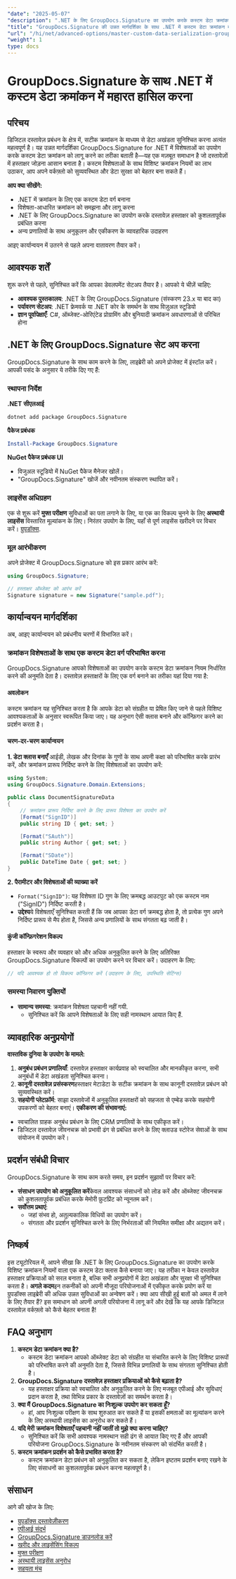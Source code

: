 ```yaml
---
"date": "2025-05-07"
"description": ".NET के लिए GroupDocs.Signature का उपयोग करके कस्टम डेटा क्रमांकन लागू करने का तरीका जानें। दस्तावेज़ हस्ताक्षर कार्यप्रवाह को सरल बनाएँ और डेटा सुरक्षा बढ़ाएँ।"
"title": "GroupDocs.Signature की उन्नत मार्गदर्शिका के साथ .NET में कस्टम डेटा क्रमांकन में महारत हासिल करें"
"url": "/hi/net/advanced-options/master-custom-data-serialization-groupdocs-signature-dotnet/"
"weight": 1
type: docs
---
```

# GroupDocs.Signature के साथ .NET में कस्टम डेटा क्रमांकन में महारत हासिल करना
## परिचय
डिजिटल दस्तावेज़ प्रबंधन के क्षेत्र में, सटीक क्रमांकन के माध्यम से डेटा अखंडता सुनिश्चित करना अत्यंत महत्वपूर्ण है। यह उन्नत मार्गदर्शिका GroupDocs.Signature for .NET में विशेषताओं का उपयोग करके कस्टम डेटा क्रमांकन को लागू करने का तरीका बताती है—यह एक मज़बूत समाधान है जो दस्तावेज़ों में हस्ताक्षर जोड़ना आसान बनाता है। कस्टम विशेषताओं के साथ विशिष्ट क्रमांकन नियमों का लाभ उठाकर, आप अपने वर्कफ़्लो को सुव्यवस्थित और डेटा सुरक्षा को बेहतर बना सकते हैं।

**आप क्या सीखेंगे:**
- .NET में क्रमांकन के लिए एक कस्टम डेटा वर्ग बनाना
- विशेषता-आधारित क्रमांकन को समझना और लागू करना
- .NET के लिए GroupDocs.Signature का उपयोग करके दस्तावेज़ हस्ताक्षर को कुशलतापूर्वक प्रबंधित करना
- अन्य प्रणालियों के साथ अनुकूलन और एकीकरण के व्यावहारिक उदाहरण

आइए कार्यान्वयन में उतरने से पहले अपना वातावरण तैयार करें।
## आवश्यक शर्तें
शुरू करने से पहले, सुनिश्चित करें कि आपका डेवलपमेंट सेटअप तैयार है। आपको ये चीज़ें चाहिए:

- **आवश्यक पुस्तकालय**: .NET के लिए GroupDocs.Signature (संस्करण 23.x या बाद का)
- **पर्यावरण सेटअप**: .NET फ्रेमवर्क या .NET कोर के समर्थन के साथ विज़ुअल स्टूडियो
- **ज्ञान पूर्वापेक्षाएँ**: C#, ऑब्जेक्ट-ओरिएंटेड प्रोग्रामिंग और बुनियादी क्रमांकन अवधारणाओं से परिचित होना
## .NET के लिए GroupDocs.Signature सेट अप करना
GroupDocs.Signature के साथ काम करने के लिए, लाइब्रेरी को अपने प्रोजेक्ट में इंस्टॉल करें। आपकी पसंद के अनुसार ये तरीके दिए गए हैं:
### स्थापना निर्देश
**.NET सीएलआई**
```bash
dotnet add package GroupDocs.Signature
```
**पैकेज प्रबंधक**
```powershell
Install-Package GroupDocs.Signature
```
**NuGet पैकेज प्रबंधक UI**
- विजुअल स्टूडियो में NuGet पैकेज मैनेजर खोलें।
- "GroupDocs.Signature" खोजें और नवीनतम संस्करण स्थापित करें।
### लाइसेंस अधिग्रहण
एक से शुरू करें **मुफ्त परीक्षण** सुविधाओं का पता लगाने के लिए, या एक का विकल्प चुनने के लिए **अस्थायी लाइसेंस** विस्तारित मूल्यांकन के लिए। निरंतर उपयोग के लिए, यहाँ से पूर्ण लाइसेंस खरीदने पर विचार करें। [ग्रुपडॉक्स](https://purchase.groupdocs.com/buy).
### मूल आरंभीकरण
अपने प्रोजेक्ट में GroupDocs.Signature को इस प्रकार आरंभ करें:
```csharp
using GroupDocs.Signature;

// हस्ताक्षर ऑब्जेक्ट को आरंभ करें
Signature signature = new Signature("sample.pdf");
```
## कार्यान्वयन मार्गदर्शिका
अब, आइए कार्यान्वयन को प्रबंधनीय चरणों में विभाजित करें।
### क्रमांकन विशेषताओं के साथ एक कस्टम डेटा वर्ग परिभाषित करना
GroupDocs.Signature आपको विशेषताओं का उपयोग करके कस्टम डेटा क्रमांकन नियम निर्धारित करने की अनुमति देता है। दस्तावेज़ हस्ताक्षरों के लिए एक वर्ग बनाने का तरीका यहां दिया गया है:
#### अवलोकन
कस्टम क्रमांकन यह सुनिश्चित करता है कि आपके डेटा को संग्रहीत या प्रेषित किए जाने से पहले विशिष्ट आवश्यकताओं के अनुसार स्वरूपित किया जाए। यह अनुभाग ऐसी क्लास बनाने और कॉन्फ़िगर करने का प्रदर्शन करता है।
#### चरण-दर-चरण कार्यान्वयन
**1. डेटा क्लास बनाएँ**
आईडी, लेखक और दिनांक के गुणों के साथ अपनी कक्षा को परिभाषित करके प्रारंभ करें, और क्रमांकन प्रारूप निर्दिष्ट करने के लिए विशेषताओं का उपयोग करें:
```csharp
using System;
using GroupDocs.Signature.Domain.Extensions;

public class DocumentSignatureData
{
    // क्रमांकन प्रारूप निर्दिष्ट करने के लिए प्रारूप विशेषता का उपयोग करें
    [Format("SignID")]
    public string ID { get; set; }

    [Format("SAuth")]
    public string Author { get; set; }

    [Format("SDate")]
    public DateTime Date { get; set; }
}
```
**2. पैरामीटर और विशेषताओं की व्याख्या करें**
- `Format("SignID")`: यह विशेषता ID गुण के लिए क्रमबद्ध आउटपुट को एक कस्टम नाम ("SignID") निर्दिष्ट करती है।
- **उद्देश्य**ये विशेषताएँ सुनिश्चित करती हैं कि जब आपका डेटा वर्ग क्रमबद्ध होता है, तो प्रत्येक गुण अपने निर्दिष्ट प्रारूप से मैप होता है, जिससे अन्य प्रणालियों के साथ संगतता बढ़ जाती है।
#### कुंजी कॉन्फ़िगरेशन विकल्प
हस्ताक्षर के स्वरूप और व्यवहार को और अधिक अनुकूलित करने के लिए अतिरिक्त GroupDocs.Signature विकल्पों का उपयोग करने पर विचार करें। उदाहरण के लिए:
```csharp
// यदि आवश्यक हो तो विकल्प कॉन्फ़िगर करें (उदाहरण के लिए, उपस्थिति सेटिंग्स)
```
### समस्या निवारण युक्तियों
- **सामान्य समस्या**: क्रमांकन विशेषता पहचानी नहीं गयी.
  - सुनिश्चित करें कि आपने विशेषताओं के लिए सही नामस्थान आयात किए हैं.
## व्यावहारिक अनुप्रयोगों
**वास्तविक दुनिया के उपयोग के मामले:**
1. **अनुबंध प्रबंधन प्रणालियाँ**: दस्तावेज़ हस्ताक्षर कार्यप्रवाह को स्वचालित और मानकीकृत करना, सभी अनुबंधों में डेटा अखंडता सुनिश्चित करना।
2. **कानूनी दस्तावेज़ प्रसंस्करण**हस्ताक्षर मेटाडेटा के सटीक क्रमांकन के साथ कानूनी दस्तावेज़ प्रबंधन को सुव्यवस्थित करें।
3. **सहयोगी प्लेटफ़ॉर्म**: साझा दस्तावेजों में अनुकूलित हस्ताक्षरों को सहजता से एम्बेड करके सहयोगी उपकरणों को बेहतर बनाएं।
**एकीकरण की संभावनाएं:**
- स्वचालित ग्राहक अनुबंध प्रबंधन के लिए CRM प्रणालियों के साथ एकीकृत करें।
- डिजिटल दस्तावेज़ जीवनचक्र को प्रभावी ढंग से प्रबंधित करने के लिए क्लाउड स्टोरेज सेवाओं के साथ संयोजन में उपयोग करें।
## प्रदर्शन संबंधी विचार
GroupDocs.Signature के साथ काम करते समय, इन प्रदर्शन सुझावों पर विचार करें:
- **संसाधन उपयोग को अनुकूलित करें**केवल आवश्यक संसाधनों को लोड करें और ऑब्जेक्ट जीवनचक्र को कुशलतापूर्वक प्रबंधित करके मेमोरी फ़ुटप्रिंट को न्यूनतम करें।
- **सर्वोत्तम प्रथाएं**:
  - जहां संभव हो, अतुल्यकालिक विधियों का उपयोग करें।
  - संगतता और प्रदर्शन सुनिश्चित करने के लिए निर्भरताओं की नियमित समीक्षा और अद्यतन करें।
## निष्कर्ष
इस ट्यूटोरियल में, आपने सीखा कि .NET के लिए GroupDocs.Signature का उपयोग करके विशिष्ट क्रमांकन नियमों वाला एक कस्टम डेटा क्लास कैसे बनाया जाए। यह तरीका न केवल दस्तावेज़ हस्ताक्षर प्रक्रियाओं को सरल बनाता है, बल्कि सभी अनुप्रयोगों में डेटा अखंडता और सुरक्षा भी सुनिश्चित करता है।
**अगले कदम**इन तकनीकों को अपनी मौजूदा परियोजनाओं में एकीकृत करके प्रयोग करें या ग्रुपडॉक्स लाइब्रेरी की अधिक उन्नत सुविधाओं का अन्वेषण करें।
क्या आप सीखी हुई बातों को अमल में लाने के लिए तैयार हैं? इस समाधान को अपनी अगली परियोजना में लागू करें और देखें कि यह आपके डिजिटल दस्तावेज़ वर्कफ़्लो को कैसे बेहतर बनाता है!
## FAQ अनुभाग
1. **कस्टम डेटा क्रमांकन क्या है?**
   - कस्टम डेटा क्रमांकन आपको ऑब्जेक्ट डेटा को संग्रहीत या संचारित करने के लिए विशिष्ट प्रारूपों को परिभाषित करने की अनुमति देता है, जिससे विभिन्न प्रणालियों के साथ संगतता सुनिश्चित होती है।
2. **GroupDocs.Signature दस्तावेज़ हस्ताक्षर प्रक्रियाओं को कैसे बढ़ाता है?**
   - यह हस्ताक्षर प्रक्रिया को स्वचालित और अनुकूलित करने के लिए मजबूत एपीआई और सुविधाएं प्रदान करता है, तथा विभिन्न प्रकार के दस्तावेज़ों का समर्थन करता है।
3. **क्या मैं GroupDocs.Signature का निःशुल्क उपयोग कर सकता हूँ?**
   - हां, आप निःशुल्क परीक्षण के साथ शुरुआत कर सकते हैं या इसकी क्षमताओं का मूल्यांकन करने के लिए अस्थायी लाइसेंस का अनुरोध कर सकते हैं।
4. **यदि मेरी क्रमांकन विशेषताएँ पहचानी नहीं जातीं तो मुझे क्या करना चाहिए?**
   - सुनिश्चित करें कि सभी आवश्यक नामस्थान सही ढंग से आयात किए गए हैं और आपकी परियोजना GroupDocs.Signature के नवीनतम संस्करण को संदर्भित करती है।
5. **कस्टम क्रमांकन प्रदर्शन को कैसे प्रभावित करता है?**
   - कस्टम क्रमांकन डेटा प्रबंधन को अनुकूलित कर सकता है, लेकिन इष्टतम प्रदर्शन बनाए रखने के लिए संसाधनों का कुशलतापूर्वक प्रबंधन करना महत्वपूर्ण है।
## संसाधन
आगे की खोज के लिए:
- [ग्रुपडॉक्स दस्तावेज़ीकरण](https://docs.groupdocs.com/signature/net/)
- [एपीआई संदर्भ](https://reference.groupdocs.com/signature/net/)
- [GroupDocs.Signature डाउनलोड करें](https://releases.groupdocs.com/signature/net/)
- [खरीद और लाइसेंसिंग विकल्प](https://purchase.groupdocs.com/buy)
- [मुफ्त परीक्षण](https://releases.groupdocs.com/signature/net/)
- [अस्थायी लाइसेंस अनुरोध](https://purchase.groupdocs.com/temporary-license/)
- [सहयता मंच](https://forum.groupdocs.com/c/signature/)